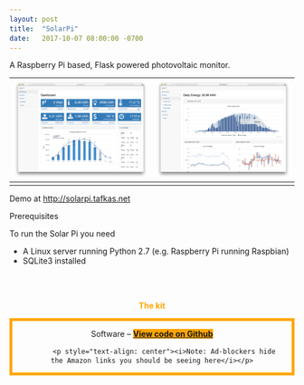 ```yaml
---
layout: post
title:  "SolarPi"
date:   2017-10-07 08:00:00 -0700
---
```



A Raspberry Pi based, Flask powered photovoltaic monitor. 



![](/img/solarpi/0.png) | ![](/img/solarpi/1.png)
:---------------------------:|:-------------------------:
							 |

Demo at <a href="Demo at http://solarpi.tafkas.net" target="_blank">http://solarpi.tafkas.net</a>

Prerequisites

To run the Solar Pi you need

* A Linux server running Python 2.7 (e.g. Raspberry Pi running Raspbian)
* SQLite3 installed
















<div style="text-align: center">
<br><br>
<p style="color: orange;"><b>The kit</b></p>
<div style="border: 5px solid orange; padding-left: 15px; padding-right: 15px">      
 <script type="text/javascript">
amzn_assoc_tracking_id = "gridlesskits-20";
amzn_assoc_ad_mode = "manual";
amzn_assoc_ad_type = "smart";
amzn_assoc_marketplace = "amazon";
amzn_assoc_region = "US";
amzn_assoc_design = "enhanced_links";
amzn_assoc_asins = "B01CD5VC92";
amzn_assoc_placement = "adunit";
amzn_assoc_linkid = "44b20e7ab9009c619cf5d278c43b06d1";
</script>
<script src="//z-na.amazon-adsystem.com/widgets/onejs?MarketPlace=US"></script>


Software – <a class="btn btn-amazon" 
style="background-color: orange" 
target="_blank"
onclick="ga('send', 'event', 'Github Button', 'clicked', 'russell');"
href="https://github.com/Tafkas/solarpi"><b>View code on Github</b></a>
          
          <p style="text-align: center"><i>Note: Ad-blockers hide the Amazon links you should be seeing here</i></p>
 </div>
 <br>

</div>